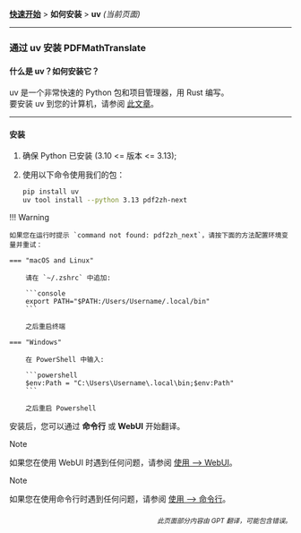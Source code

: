 [**快速开始**](./getting-started.md) > **如何安装** > **uv** _(当前页面)_

---

### 通过 uv 安装 PDFMathTranslate

#### 什么是 uv？如何安装它？

uv 是一个非常快速的 Python 包和项目管理器，用 Rust 编写。
<br>
要安装 uv 到您的计算机，请参阅 [此文章](https://docs.astral.sh/uv/getting-started/installation/)。

---

#### 安装

1. 确保 Python 已安装 (3.10 <= 版本 <= 3.13);

2. 使用以下命令使用我们的包：

    ```bash
    pip install uv
    uv tool install --python 3.13 pdf2zh-next
    ```


!!! Warning

    如果您在运行时提示 `command not found: pdf2zh_next`，请按下面的方法配置环境变量并重试：

    === "macOS and Linux"

        请在 `~/.zshrc` 中追加:

        ```console
        export PATH="$PATH:/Users/Username/.local/bin"
        ```

        之后重启终端

    === "Windows"

        在 PowerShell 中输入:

        ```powershell
        $env:Path = "C:\Users\Username\.local\bin;$env:Path"
        ```

        之后重启 Powershell


安装后，您可以通过 **命令行** 或 **WebUI** 开始翻译。

> [!NOTE]
> 如果您在使用 WebUI 时遇到任何问题，请参阅 [使用 --> WebUI](./USAGE_webui.md)。

> [!NOTE]
> 如果您在使用命令行时遇到任何问题，请参阅 [使用 --> 命令行](./USAGE_commandline.md)。

<div align="right">
<h6><small>此页面部分内容由 GPT 翻译，可能包含错误。</small></h6>